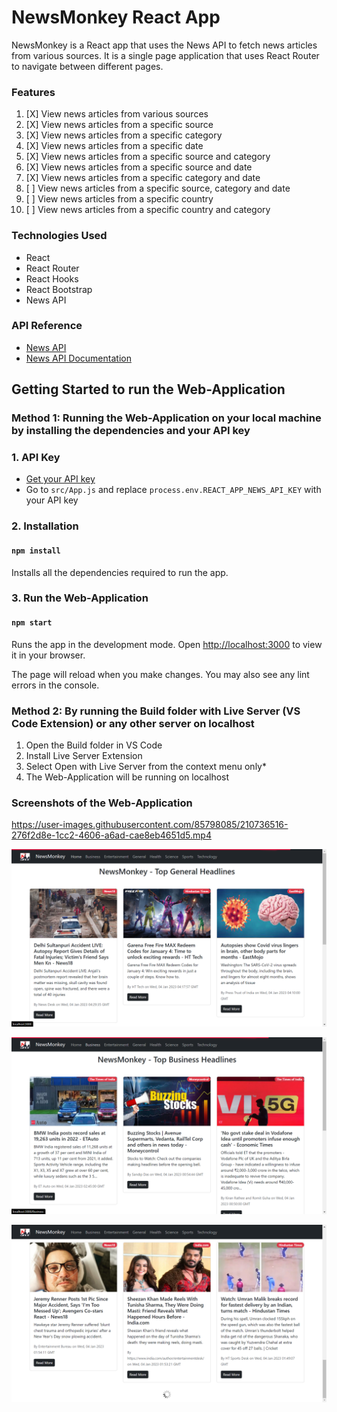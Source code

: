 # NewsMonkey React App

NewsMonkey is a React app that uses the News API to fetch news articles from various sources. It is a single page application that uses React Router to navigate between different pages.

### Features

1. [X] View news articles from various sources
2. [X] View news articles from a specific source
3. [X] View news articles from a specific category
4. [X] View news articles from a specific date
5. [X] View news articles from a specific source and category
6. [X] View news articles from a specific source and date
7. [X] View news articles from a specific category and date
8. [ ] View news articles from a specific source, category and date
9. [ ] View news articles from a specific country
1. [ ] View news articles from a specific country and category

### Technologies Used

- React
- React Router
- React Hooks
- React Bootstrap
- News API

### API Reference

- [News API](https://newsapi.org/)
- [News API Documentation](https://newsapi.org/docs)

## Getting Started to run the Web-Application

### Method 1: Running the Web-Application on your local machine by installing the dependencies and your API key

### 1. API Key

- [Get your API key](https://newsapi.org/register)
- Go to `src/App.js` and replace `process.env.REACT_APP_NEWS_API_KEY` with your API key

### 2. Installation

#### `npm install`

Installs all the dependencies required to run the app.

### 3. Run the Web-Application

#### `npm start`

Runs the app in the development mode.
Open [http://localhost:3000](http://localhost:3000) to view it in your browser.

The page will reload when you make changes.
You may also see any lint errors in the console.

### Method 2: By running the Build folder with Live Server (VS Code Extension) or any other server on localhost

1. Open the Build folder in VS Code
2. Install Live Server Extension
3. Select Open with Live Server from the context menu only*
4. The Web-Application will be running on localhost

### Screenshots of the Web-Application

https://user-images.githubusercontent.com/85798085/210736516-276f2d8e-1cc2-4606-a6ad-cae8eb4651d5.mp4

![Home Page](image/README/1672815172884.png)

![All Catrgories](image/README/1672815137529.png)

![Infinite Scroll Added](image/README/1672815353849.png)
